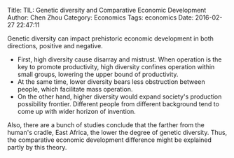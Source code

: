 Title: TIL: Genetic diversity and Comparative Economic Development
Author: Chen Zhou
Category: Economics
Tags: economics
Date: 2016-02-27 22:47:11

Genetic diversity can impact prehistoric economic development in both
directions, positive and negative.

* First, high diversity cause disarray and mistrust. When operation is
  the key to promote productivity, high diversity confines operation
  within small groups, lowering the upper bound of productivity.
* At the same time, lower diversity bears less obstruction between
  people, which facilitate mass operation.
* On the other hand, higher diversity would expand society's
  production possibility frontier. Different people from different
  background tend to come up with wider horizon of invention.

Also, there are a bunch of studies conclude that the farther from the
human's cradle, East Africa, the lower the degree of genetic diversity.
Thus, the comparative economic development difference might be
explained partly by this theory.
